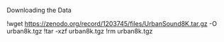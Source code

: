 Downloading the Data

!wget https://zenodo.org/record/1203745/files/UrbanSound8K.tar.gz -O urban8k.tgz
!tar -xzf urban8k.tgz
!rm urban8k.tgz
